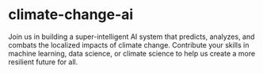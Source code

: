 # climate-change-ai
Join us in building a super-intelligent AI system that predicts, analyzes, and combats the localized impacts of climate change. Contribute your skills in machine learning, data science, or climate science to help us create a more resilient future for all. 
